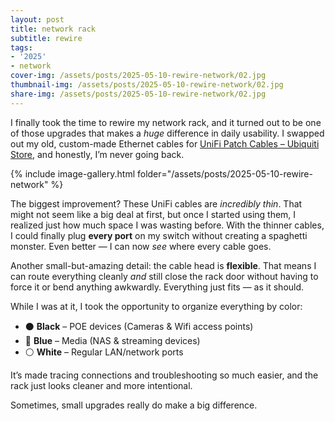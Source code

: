 ```yaml
---
layout: post
title: network rack
subtitle: rewire
tags:
- '2025'
- network
cover-img: /assets/posts/2025-05-10-rewire-network/02.jpg
thumbnail-img: /assets/posts/2025-05-10-rewire-network/02.jpg
share-img: /assets/posts/2025-05-10-rewire-network/02.jpg
---
```


I finally took the time to rewire my network rack, and it turned out to be one of those upgrades that makes a *huge* difference in daily usability. I swapped out my old, custom-made Ethernet cables for [UniFi Patch Cables – Ubiquiti Store](https://store.ui.com/collections/unifi-accessories/products/patch-cable), and honestly, I’m never going back.

{% include image-gallery.html folder="/assets/posts/2025-05-10-rewire-network" %}

The biggest improvement? These UniFi cables are *incredibly thin*. That might not seem like a big deal at first, but once I started using them, I realized just how much space I was wasting before. With the thinner cables, I could finally plug **every port** on my switch without creating a spaghetti monster. Even better — I can now *see* where every cable goes.

Another small-but-amazing detail: the cable head is **flexible**. That means I can route everything cleanly *and* still close the rack door without having to force it or bend anything awkwardly. Everything just fits — as it should.

While I was at it, I took the opportunity to organize everything by color:

- ⚫ **Black** – POE devices (Cameras & Wifi access points)
- 🔵 **Blue** – Media (NAS & streaming devices)
- ⚪ **White** – Regular LAN/network ports

It’s made tracing connections and troubleshooting so much easier, and the rack just looks cleaner and more intentional.

Sometimes, small upgrades really do make a big difference.

